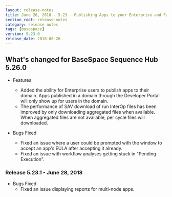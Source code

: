 ```yaml
---
layout: release-notes
title: June 26, 2018 - 5.23 - Publishing Apps to your Enterprise and Faster SAV Downloads
section_root: release-notes
category: release notes
tags: [basespace]
version: 5.23.0
release_date: 2018-06-26
---
```


## What's changed for BaseSpace Sequence Hub 5.26.0 

- Features
  - Added the ability for Enterprise users to publish apps to their domain. Apps published in a domain through the Developer Portal will only show up for users in the domain.
  - The performance of SAV download of run InterOp files has been improved by only downloading aggregated files when available. When aggregated files are not available, per cycle files will downloaded.


- Bugs Fixed
  - Fixed an issue where a user could be prompted with the window to accept an app's EULA after accepting it already.
  - Fixed an issue with workflow analyses getting stuck in "Pending Execution".

### Release 5.23.1 - June 28, 2018

- Bugs Fixed
  - Fixed an issue displaying reports for multi-node apps.
